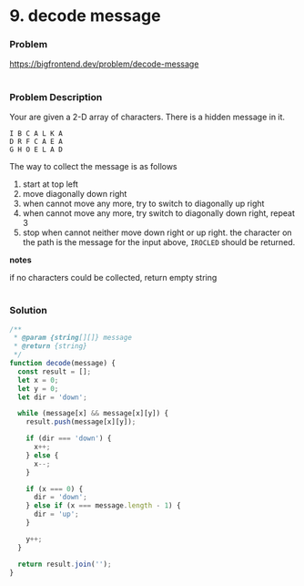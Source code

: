 # 9. decode message

### Problem

https://bigfrontend.dev/problem/decode-message

#

### Problem Description

Your are given a 2-D array of characters. There is a hidden message in it.

```
I B C A L K A
D R F C A E A
G H O E L A D
```

The way to collect the message is as follows

1. start at top left
2. move diagonally down right
3. when cannot move any more, try to switch to diagonally up right
4. when cannot move any more, try switch to diagonally down right, repeat 3
5. stop when cannot neither move down right or up right. the character on the path is the message
   for the input above, `IROCLED` should be returned.

**notes**

if no characters could be collected, return empty string

#

### Solution

```js
/**
 * @param {string[][]} message
 * @return {string}
 */
function decode(message) {
  const result = [];
  let x = 0;
  let y = 0;
  let dir = 'down';

  while (message[x] && message[x][y]) {
    result.push(message[x][y]);

    if (dir === 'down') {
      x++;
    } else {
      x--;
    }

    if (x === 0) {
      dir = 'down';
    } else if (x === message.length - 1) {
      dir = 'up';
    }

    y++;
  }

  return result.join('');
}
```
